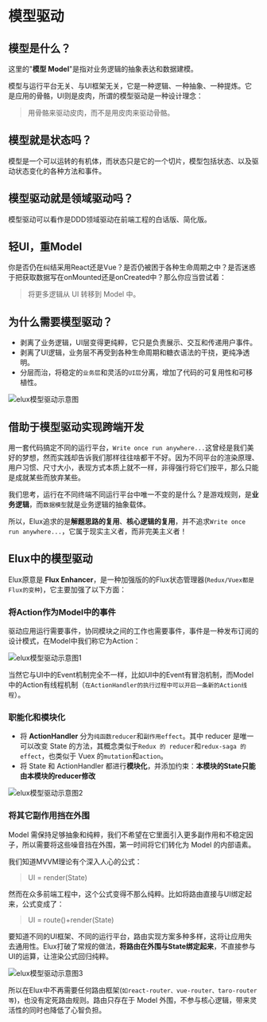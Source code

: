 # 模型驱动

## 模型是什么？

这里的"**模型 Model**"是指对业务逻辑的抽象表达和数据建模。

模型与运行平台无关、与UI框架无关，它是一种逻辑、一种抽象、一种提炼。它是应用的骨骼，UI则是皮肉，所谓的模型驱动是一种设计理念：

> 用骨骼来驱动皮肉，而不是用皮肉来驱动骨骼。

## 模型就是状态吗？

模型是一个可以运转的有机体，而状态只是它的一个切片，模型包括状态、以及驱动状态变化的各种方法和事件。

## 模型驱动就是领域驱动吗？

模型驱动可以看作是DDD领域驱动在前端工程的白话版、简化版。

## 轻UI，重Model

你是否仍在纠结采用React还是Vue？是否仍被困于各种生命周期之中？是否迷惑于把获取数据写在onMounted还是onCreated中？那么你应当尝试着：

> 将更多逻辑从 UI 转移到 Model 中。

## 为什么需要模型驱动？

- 剥离了业务逻辑，UI层变得更纯粹，它只是负责展示、交互和传递用户事件。
- 剥离了UI逻辑，业务层不再受到各种生命周期和糖衣语法的干挠，更纯净透明。
- 分层而治，将稳定的`业务层`和灵活的`UI层`分离，增加了代码的可复用性和可移植性。

![elux模型驱动示意图](/images/model-reusable.svg)

## 借助于模型驱动实现跨端开发

用一套代码搞定不同的运行平台，`Write once run anywhere...`这曾经是我们美好的梦想，然而实践却告诉我们那样往往啥都干不好。因为不同平台的渲染原理、用户习惯、尺寸大小，表现方式本质上就不一样，非得强行将它们按平，那么只能是成就某些而放弃某些。

我们思考，运行在不同终端不同运行平台中唯一不变的是什么？是游戏规则，是**业务逻辑**，而`数据模型`就是业务逻辑的抽象载体。

所以，Elux追求的是**解题思路的复用**、**核心逻辑的复用**，并不追求`Write once run anywhere...`，它属于现实主义者，而非完美主义者！

## Elux中的模型驱动

Elux原意是 **Flux Enhancer**，是一种加强版的的Flux状态管理器(`Redux/Vuex都是Flux的变种`)，它主要加强了以下方面：

### 将Action作为Model中的事件

驱动应用运行需要事件，协同模块之间的工作也需要事件，事件是一种发布订阅的设计模式，在Model中我们称它为Action：

![elux模型驱动示意图1](/images/model1.svg)

当然它与UI中的Event机制完全不一样，比如UI中的Event有冒泡机制，而Model中的Action有线程机制（`在ActionHandler的执行过程中可以开启一条新的Action线程`）。

### 职能化和模块化

- 将 **ActionHandler** 分为`纯函数reducer`和`副作用effect`。其中 reducer 是唯一可以改变 State 的方法，其概念类似于`Redux 的 reducer`和`redux-saga 的 effect`，也类似于 Vuex 的`mutation`和`action`。
- 将 State 和 ActionHandler 都进行**模块化**，并添加约束：**本模块的State只能由本模块的reducer修改**

![elux模型驱动示意图2](/images/model2.svg)

### 将其它副作用挡在外围

Model 需保持足够抽象和纯粹，我们不希望在它里面引入更多副作用和不稳定因子，所以需要将这些噪音挡在外围，第一时间将它们转化为 Model 的内部语素。

我们知道MVVM理论有个深入人心的公式：

> UI = render(State)

然而在众多前端工程中，这个公式变得不那么纯粹。比如将路由直接与UI绑定起来，公式变成了：

> UI = route()+render(State)

要知道不同的UI框架、不同的运行平台，路由实现方案多种多样，这将让应用失去通用性。Elux打破了常规的做法，**将路由在外围与State绑定起来**，不直接参与UI的运算，让渲染公式回归纯粹。

![elux模型驱动示意图3](/images/model3.svg)

所以在Elux中不再需要任何路由框架(`如react-router、vue-router、taro-router等`)，也没有定死路由规则。路由只存在于 Model 外围，不参与核心逻辑，带来灵活性的同时也降低了心智负担。
